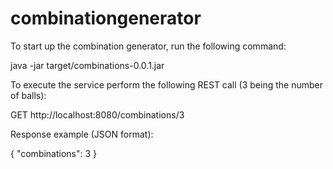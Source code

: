 # combinationgenerator
To start up the combination generator, run the following command:

java -jar target/combinations-0.0.1.jar

To execute the service perform the following REST call (3 being the number of balls):

GET http://localhost:8080/combinations/3

Response example (JSON format):

{
  "combinations": 3
}
